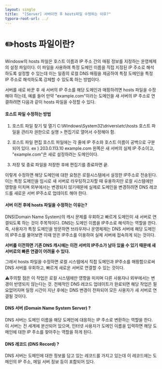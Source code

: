 ```yaml
---
layout: single
title:  "[Server] 서버이전 후 hosts파일 수정하는 이유?"
typora-root-url: ../
---
```




# ✏️hosts 파일이란?

Windosw의 hosts 파일은 호스트 이름과 IP 주소 간의 매핑 정보를 지정하는 운영체제의 설정 파일이다.
이 파일을 사용하여 특정 도메인 이름을 직접 지정된 IP 주소로 해석하도록 설정할 수 있는데
이는 일종의 로컬 DNS 매핑을 제공하여 특정 도메인을 특정 IP 주소로 해석하도록 강제할 수 있도록 하는 방법이다. 

서버를 새로 바꾼 후 새 서버의 IP 주소를 해당 도메인과 매핑하려면 hosts 파일을 수정해야 하는데, 
예를 들어 만약 "example.com"이라는 도메인을 새 서버의 IP 주소로 연결하려면 다음과 같이 hosts 파일을 수정할 수 있다.



#### **호스트 파일 수정하는 방법** 


1. 호스트 파일 찾기 및 열기 
  C:\Windows\System32\drivers\etc\hosts 
  호스트 파일을 관리자 권한으로 실행 > 편집기로 열어서 수정해야 함.

2. 호스트 파일 편집
  호스트 파일에는 각 줄에 IP 주소와 호스트 이름이 공백으로 구분되어 있다.
  ex ) 203.0.113.10   example.com
  왼쪽은 새 서버의 실제 IP 주소이고, "example.com"은 새로 설정하려는 도메인이다.

3. 저장 및 종료
  파일을 저장한 후에 편집기를 종료하면 끝.

  

이렇게 수정하면 해당 도메인에 대한 요청은 로컬시스템에서 설정한 IP주소로 전송된다. 
이는 특정 도메인을 임시로 새 서버로 라우팅하고자할 때 유용하지만 로컬 시스템에만 영향을 미치며 외부에서는 변경되지 않기때문에
실제로 도메인을 변경하려면 DNS 레코드를 새로운 서버 IP주소로 업데이트 해야 한다.



#### **서버 이전 후에 hosts 파일을 수정하는 이유는?**

DNS(Domain Name System)의 캐시 문제를 우회하고 빠르게 도메인이 새 서버로 연결되도록 하는 것이 주목적이다.
DNS는 도메인 이름을 IP주소로 해석하는 역할을 한다. 즉, 사용자가 특정 도메인을 방문하면 브라우저나 운영체제는 DNS 서버에 해당 도메인의 IP주소를 물어보면 이때 얻은 IP주소를 이용하여 실제 서버에 접속하게 되는 것이다.

**서버를 이전하면 기존 DNS 캐시에는 이전 서버의 IP주소가 남아 있을 수 있기 때문에 새 서버로의 빠른 연결이 어려울 수 있다.** 

그래서 hosts 파일을 수정하면 로컬 시스템에서 직접 도메인과 IP주소를 매핑함으로써 DNS 서버를 우회하고, 빠르게 새로운 서버로 연결할 수 있는 것이다. 

⚠️주의할 점은 이 작업은 로컬 시스템에만 영향을 미치며 다른 사용자나 외부에서는 변경이 반영되지 않는다는 것.
전체적인 DNS 레코드 업데이트가 완료되면 해당 작업은 필요없어지며 일정 시간이 지난 후에는 DNS 변경이 전파되어 모든 사용자가 새 서버로 연결될 것이다.



#### **DNS 서버 (Domain Name System Server) ?**

DNS 서버는 도메인 이름을 해당 도메인에 대응하는 IP 주소로 변환하는 역할을 한다. 이 서버는 전 세계에 분산되어 있으며, 인터넷 사용자가 도메인 이름을 입력하면 해당 도메인에 대한 IP 주소를 찾아주는 역할을 하게 된다.



#### **DNS 레코드 (DNS Record) ?**

DNS 서버는 도메인에 대한 정보를 담고 있는 레코드를 가지고 있는데 이 레코드에는 도메인의 IP 주소, 메일 서버 정보 등이 포함되어 있다.